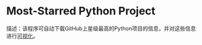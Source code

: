 # Most-Starred Python Project
描述：该程序可自动下载GitHub上星级最高的Python项目的信息，并对这些信息进行[可视化](file:///C:/Users/lijunchao/Desktop/Python%20Projects/Most-Starred%20Python%20Project/python_repos.svg)。


